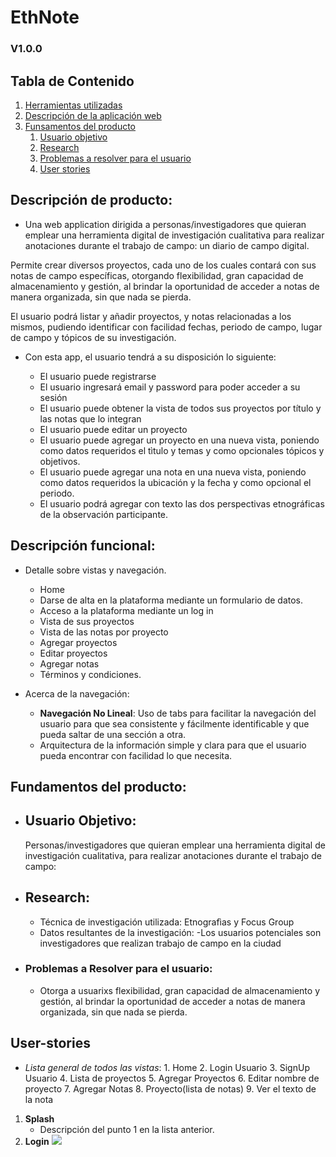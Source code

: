 # EthNote # 
### V1.0.0


## Tabla de Contenido
1. [Herramientas utilizadas](#descripcion)
2. [Descripción de la aplicación web](#descripcion-func)
3. [Funsamentos del producto](#fundamentos)
    1. [Usuario objetivo](#usuario)
    2. [Research](#research)
    3. [Problemas a resolver para el usuario](#problemas)
    4. [User stories](#user-stories)

## <a name="descripcion"></a> Descripción de producto:
- Una web application dirigida a personas/investigadores que quieran emplear una herramienta digital de investigación cualitativa para realizar anotaciones durante el trabajo de campo: un diario de campo digital.

Permite crear diversos proyectos, cada uno de los cuales contará con sus notas de campo específicas, otorgando flexibilidad, gran capacidad de almacenamiento y gestión, al brindar la oportunidad de acceder a notas de manera organizada, sin que nada se pierda.
 
El usuario podrá listar y añadir proyectos, y notas relacionadas a los mismos, pudiendo identificar con facilidad fechas, periodo de campo, lugar de campo y tópicos de su investigación.

- Con esta app, el usuario tendrá a su disposición lo siguiente:
  
    - El usuario puede registrarse 
    - El usuario ingresará email y password para poder acceder a su sesión
    - El usuario puede obtener la vista de todos sus proyectos por título y las notas que lo integran
    - El usuario puede editar un proyecto
    - El usuario puede agregar un proyecto en una nueva vista, poniendo como datos requeridos el tìtulo y temas y como opcionales tópicos y objetivos.
    - El usuario puede agregar una nota en una nueva vista, poniendo como datos requeridos la ubicación y la fecha y como opcional el periodo.
    - El usuario podrá agregar con texto las dos perspectivas etnográficas de la observación participante.
    
    

## <a name="descripcion-func"></a> Descripción funcional: 

- Detalle sobre vistas y navegación.
    - Home
    - Darse de alta en la plataforma mediante un formulario de datos.
    - Acceso a la plataforma mediante un log in
    - Vista de sus proyectos
    - Vista de las notas por proyecto
    - Agregar proyectos
    - Editar proyectos
    - Agregar notas
    - Términos y condiciones. 

- <a name="navegacion"></a> Acerca de la navegación:
    - **Navegación No Lineal**: Uso de tabs para facilitar la navegación del usuario para que sea consistente y fácilmente identificable y que pueda saltar de una sección a otra.
    - Arquitectura de la información simple y clara para que el usuario pueda encontrar con facilidad lo que necesita.

## <a name="fundamentos"></a> Fundamentos del producto:

- ## <a name="usuario"></a> Usuario Objetivo:
    Personas/investigadores que quieran emplear una herramienta digital de investigación cualitativa, para realizar anotaciones durante el trabajo de campo:

- ## <a name="research"></a> Research:
    - Técnica de investigación utilizada: Etnografìas y Focus Group
    - Datos resultantes de la investigación:
        -Los usuarios potenciales son investigadores que realizan trabajo de campo en la ciudad
    
- ### <a name="problemas"></a> Problemas a Resolver para el usuario:
    - Otorga a usuarixs flexibilidad, gran capacidad de almacenamiento y gestión, al brindar la oportunidad de acceder a notas de manera organizada, sin que nada se pierda.


## <a name="user-stories"></a> User-stories ##

- *Lista general de todos las vistas*:
        1. Home
        2. Login Usuario
        3. SignUp Usuario
        4. Lista de proyectos
        5. Agregar Proyectos
        6. Editar nombre de proyecto
        7. Agregar Notas
        8. Proyecto(lista de notas)
        9. Ver el texto de la nota

1. <a name="splash"></a>**Splash**
   -   Descripción del punto 1 en la lista anterior.
2. <a name="login"></a>**Login**
    <img src=../imagen.>

    
